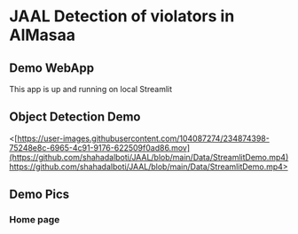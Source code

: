# JAAL Detection of violators in AlMasaa 


## Demo WebApp

This app is up and running on local Streamlit 


##  Object Detection Demo

<[https://user-images.githubusercontent.com/104087274/234874398-75248e8c-6965-4c91-9176-622509f0ad86.mov](https://github.com/shahadalboti/JAAL/blob/main/Data/StreamlitDemo.mp4)https://github.com/shahadalboti/JAAL/blob/main/Data/StreamlitDemo.mp4>

## Demo Pics

### Home page
